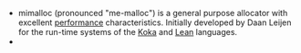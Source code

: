- mimalloc (pronounced "me-malloc")
  is a general purpose allocator with excellent [performance](https://hub.xn--gzu630h.xn--kpry57d/microsoft/mimalloc#performance) characteristics.
  Initially developed by Daan Leijen for the run-time systems of the
  [Koka](https://koka-lang.github.io) and [Lean](https://hub.xn--gzu630h.xn--kpry57d/leanprover/lean) languages.
-